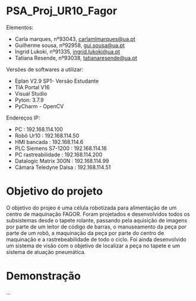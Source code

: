 # PSA_Proj_UR10_Fagor

Elementos:
* Carla marques, nº93043, carlamlmarques@ua.pt
* Guilherme sousa, nº92958, gui.sousa@ua.pt
* Ingrid Lukoki, nº91335, ingrid.lukoki@ua.pt
* Tatiana Resende, nº93038, tatianaresende@ua.pt

Versões de softwares a utilizar:
* Eplan V2.9 SP1- Versão Estudante
* TIA Portal V16
* Visual Studio
* Pyton: 3.7.9
* PyCharm - OpenCV

Endereços IP:
* PC : 192.168.114.100
* Robô Ur10 : 192.168.114.50
* HMI bancada : 192.168.114.6
* PLC Siemens S7-1200 : 192.168.114.16
* PC rastreabilidade : 192.168.114.200
* Datalogic Matrix 300N : 192.168.114.99
* Câmara Teledyne Dalsa : 192.168.114.51


# Objetivo do projeto
O objetivo do projeo é uma célula robotizada para alimentação de um centro de maquinação FAGOR. Foram projetados e desenvolvidos todos os subsistemas desde o tapete rolante, passando pela aquisição de imagens por parte de um leitor de código de barras, o manuseamento da peça por parte de um robô, a maquinação da peça por parte do centro de maquinação e a rastrebeabilidade de todo o ciclo. Foi ainda desenvolvido um sistema de visão com o objetivo de localizar a peça no tapete e um sistema de atuação pneumática.

# Demonstração
...
